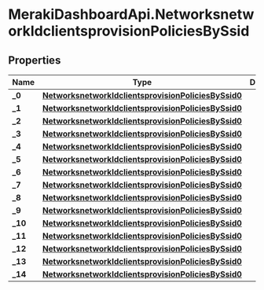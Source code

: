 # MerakiDashboardApi.NetworksnetworkIdclientsprovisionPoliciesBySsid

## Properties
Name | Type | Description | Notes
------------ | ------------- | ------------- | -------------
**_0** | [**NetworksnetworkIdclientsprovisionPoliciesBySsid0**](NetworksnetworkIdclientsprovisionPoliciesBySsid0.md) |  | [optional] 
**_1** | [**NetworksnetworkIdclientsprovisionPoliciesBySsid0**](NetworksnetworkIdclientsprovisionPoliciesBySsid0.md) |  | [optional] 
**_2** | [**NetworksnetworkIdclientsprovisionPoliciesBySsid0**](NetworksnetworkIdclientsprovisionPoliciesBySsid0.md) |  | [optional] 
**_3** | [**NetworksnetworkIdclientsprovisionPoliciesBySsid0**](NetworksnetworkIdclientsprovisionPoliciesBySsid0.md) |  | [optional] 
**_4** | [**NetworksnetworkIdclientsprovisionPoliciesBySsid0**](NetworksnetworkIdclientsprovisionPoliciesBySsid0.md) |  | [optional] 
**_5** | [**NetworksnetworkIdclientsprovisionPoliciesBySsid0**](NetworksnetworkIdclientsprovisionPoliciesBySsid0.md) |  | [optional] 
**_6** | [**NetworksnetworkIdclientsprovisionPoliciesBySsid0**](NetworksnetworkIdclientsprovisionPoliciesBySsid0.md) |  | [optional] 
**_7** | [**NetworksnetworkIdclientsprovisionPoliciesBySsid0**](NetworksnetworkIdclientsprovisionPoliciesBySsid0.md) |  | [optional] 
**_8** | [**NetworksnetworkIdclientsprovisionPoliciesBySsid0**](NetworksnetworkIdclientsprovisionPoliciesBySsid0.md) |  | [optional] 
**_9** | [**NetworksnetworkIdclientsprovisionPoliciesBySsid0**](NetworksnetworkIdclientsprovisionPoliciesBySsid0.md) |  | [optional] 
**_10** | [**NetworksnetworkIdclientsprovisionPoliciesBySsid0**](NetworksnetworkIdclientsprovisionPoliciesBySsid0.md) |  | [optional] 
**_11** | [**NetworksnetworkIdclientsprovisionPoliciesBySsid0**](NetworksnetworkIdclientsprovisionPoliciesBySsid0.md) |  | [optional] 
**_12** | [**NetworksnetworkIdclientsprovisionPoliciesBySsid0**](NetworksnetworkIdclientsprovisionPoliciesBySsid0.md) |  | [optional] 
**_13** | [**NetworksnetworkIdclientsprovisionPoliciesBySsid0**](NetworksnetworkIdclientsprovisionPoliciesBySsid0.md) |  | [optional] 
**_14** | [**NetworksnetworkIdclientsprovisionPoliciesBySsid0**](NetworksnetworkIdclientsprovisionPoliciesBySsid0.md) |  | [optional] 
